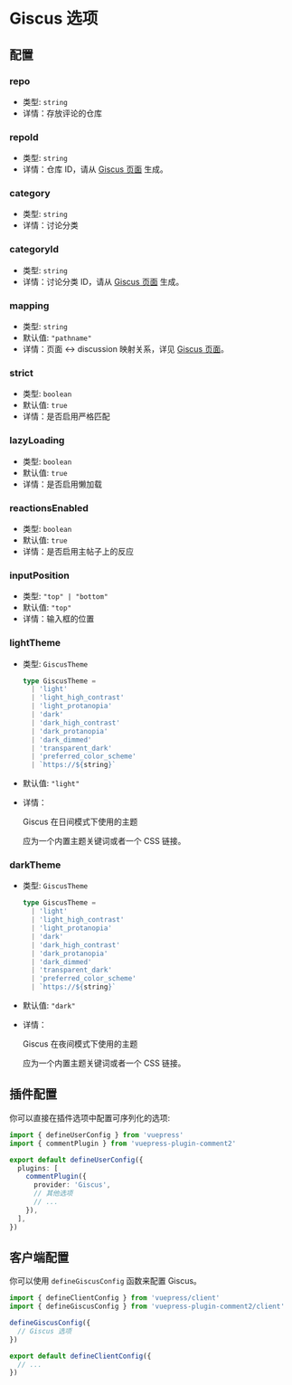 # Giscus 选项

## 配置

### repo

- 类型: `string`
- 详情：存放评论的仓库

### repoId

- 类型: `string`
- 详情：仓库 ID，请从 [Giscus 页面](https://giscus.app/zh-CN) 生成。

### category

- 类型: `string`
- 详情：讨论分类

### categoryId

- 类型: `string`
- 详情：讨论分类 ID，请从 [Giscus 页面](https://giscus.app/zh-CN) 生成。

### mapping

- 类型: `string`
- 默认值: `"pathname"`
- 详情：页面 ↔️ discussion 映射关系，详见 [Giscus 页面](https://giscus.app/zh-CN)。

### strict

- 类型: `boolean`
- 默认值: `true`
- 详情：是否启用严格匹配

### lazyLoading

- 类型: `boolean`
- 默认值: `true`
- 详情：是否启用懒加载

### reactionsEnabled

- 类型: `boolean`
- 默认值: `true`
- 详情：是否启用主帖子上的反应

### inputPosition

- 类型: `"top" | "bottom"`
- 默认值: `"top"`
- 详情：输入框的位置

### lightTheme

- 类型: `GiscusTheme`

  ```ts
  type GiscusTheme =
    | 'light'
    | 'light_high_contrast'
    | 'light_protanopia'
    | 'dark'
    | 'dark_high_contrast'
    | 'dark_protanopia'
    | 'dark_dimmed'
    | 'transparent_dark'
    | 'preferred_color_scheme'
    | `https://${string}`
  ```

- 默认值: `"light"`
- 详情：

  Giscus 在日间模式下使用的主题

  应为一个内置主题关键词或者一个 CSS 链接。

### darkTheme

- 类型: `GiscusTheme`

  ```ts
  type GiscusTheme =
    | 'light'
    | 'light_high_contrast'
    | 'light_protanopia'
    | 'dark'
    | 'dark_high_contrast'
    | 'dark_protanopia'
    | 'dark_dimmed'
    | 'transparent_dark'
    | 'preferred_color_scheme'
    | `https://${string}`
  ```

- 默认值: `"dark"`
- 详情：

  Giscus 在夜间模式下使用的主题

  应为一个内置主题关键词或者一个 CSS 链接。

## 插件配置

你可以直接在插件选项中配置可序列化的选项:

```ts title=".vuepress/config.ts"
import { defineUserConfig } from 'vuepress'
import { commentPlugin } from 'vuepress-plugin-comment2'

export default defineUserConfig({
  plugins: [
    commentPlugin({
      provider: 'Giscus',
      // 其他选项
      // ...
    }),
  ],
})
```

## 客户端配置

你可以使用 `defineGiscusConfig` 函数来配置 Giscus。

```ts title=".vuepress/client.ts"
import { defineClientConfig } from 'vuepress/client'
import { defineGiscusConfig } from 'vuepress-plugin-comment2/client'

defineGiscusConfig({
  // Giscus 选项
})

export default defineClientConfig({
  // ...
})
```
